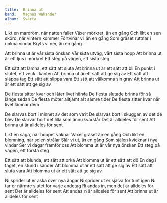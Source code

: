 ```yaml
---
title:  Brinna ut
band:   Magnus Wakander
album:  Svärta
---
```


Likt en mardröm, när natten faller
Växer mörkret, än en gång
Och likt en sen skörd, när vintern kommer
Förtvinar vi, än en gång
Som gräset ruttnar i unkna vindar
Bryts vi ner, än en gång

Att brinna ut är vår sista önskan
Vår sista utväg, vårt sista hopp
Att brinna ut är ett ljus i mörkret
Ett steg på vägen, ett sista steg

Ett sätt att lämna, ett sätt att sluta
Att brinna ut är ett sätt att bli
En punkt i slutet, ett veck i kanten
Att brinna ut är ett sätt att ge sig av
Ett sätt att släppa tag
Ett sätt att slippa vara
Ett sätt att välkomna sin grav
Att brinna ut är ett sätt att ge sig av

De flesta sitter kvar och låter livet hända
De flesta slutade brinna för så länge sedan
De flesta möter alltjämt allt sämre tider
De flesta sitter kvar när livet lämnar dem

De slarvas bort i minnet av det som varit
De slarvas bort i skuggan av det de blev
De slarvar bort det lilla som ännu kvarstår
Det är alldeles för sent
Att brinna ut är alldeles för sent

Likt en saga, när hoppet vaknar
Växer gräset än en gång
Och likt en blomning, när solen strålar
Slår vi ut, än en gång
Som själen kvicknar i nya vindar
Ser vi dagar framför oss
Att blomma ut är vår nya önskan
Ett steg på vägen, ett första steg

Ett sätt att blunda, ett sätt att orka
Att blomma ut är ett sätt att dö
En dag i taget, en stund i sänder
Att blomma ut är ett sätt att ge sig av
Ett sätt att sluta vara
Att blomma ut är ett sätt att ge sig av

Ni sprider ut er aska över nya ängar
Ni sprider ut er själva för tunt igen
Ni tar er närmre slutet för varje andetag
Ni andas in, men det är alldeles för sent
Det är alldeles för sent
Att andas in är alldeles för sent
Att brinna ut är alldeles för sent